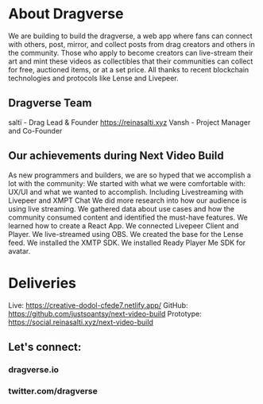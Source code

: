 # About Dragverse
We are building to build the dragverse, a web app where fans can connect with others, post, mirror, and collect posts from drag creators and others in the community. Those who apply to become creators can live-stream their art and mint these videos as collectibles that their communities can collect for free, auctioned items, or at a set price. All thanks to recent blockchain technologies and protocols like Lense and Livepeer. 

## Dragverse Team
saltï - Drag Lead & Founder https://reinasalti.xyz
Vansh - Project Manager and Co-Founder

## Our achievements during Next Video Build
As new programmers and builders, we are so hyped that we accomplish a lot with the community:
We started with what we were comfortable with: UX/UI and what we wanted to accomplish. Including Livestreaming with Livepeer and XMPT Chat
We did more research into how our audience is using live streaming. We gathered data about use cases and how the community consumed content and identified the must-have features.
We learned how to create a React App.
We connected Livepeer Client and Player.
We live-streamed using OBS.
We created the base for the Lense feed.
We installed the XMTP SDK.
We installed Ready Player Me SDK for avatar. 

# Deliveries
Live: https://creative-dodol-cfede7.netlify.app/
GitHub: https://github.com/justsoantsy/next-video-build
Prototype: https://social.reinasalti.xyz/next-video-build

## Let's connect: 
### dragverse.io
### twitter.com/dragverse
